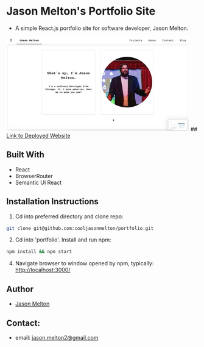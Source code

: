 # Jason Melton's Portfolio Site
* A simple React.js portfolio site for software developer, Jason Melton.

<img src="https://github.com/cooljasonmelton/portfolio/blob/master/portfolio-demo.gif?raw=true" width=""/>
## <a href="http://www.jasonmelton.site/">Link to Deployed Website </a>

## Built With​
* React
* BrowserRouter
* Semantic UI React
​
## Installation Instructions
1. Cd into preferred directory and clone repo:
```bash
git clone git@github.com:cooljasonmelton/portfolio.git
```
2. Cd into 'portfolio'. Install and run npm:
```bash
npm install && npm start
```
4. Navigate browser to window opened by npm, typically: <a href='http://localhost:3000'> http://localhost:3000/ </a> 

## Author
* <a href='https://github.com/cooljasonmelton'> Jason Melton</a>

## Contact: 
* email: jason.melton2@gmail.com
